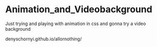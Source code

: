 # Animation_and_Videobackground
Just trying and playing with animation in css and gonna try a video background 



denyschornyi.github.io/allornothing/
